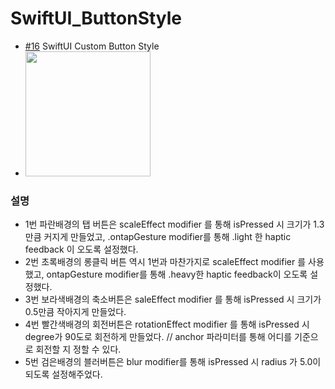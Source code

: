 # SwiftUI_ButtonStyle
 - [#16](https://www.youtube.com/watch?v=7j-aaNVX9MQ) SwiftUI Custom Button Style 
 - <img src="https://user-images.githubusercontent.com/83416999/119266288-24137980-bc25-11eb-99d3-a4ec5fd7634b.png" width="200rem">


### 설명
 - 1번 파란배경의 탭 버튼은 scaleEffect modifier 를 통해 isPressed 시 크기가 1.3 만큼 커지게 만들었고, .ontapGesture modifier를 통해 .light 한 haptic feedback 이 오도록 설정했다.
 - 2번 초록배경의 롱클릭 버튼 역시 1번과 마찬가지로 scaleEffect modifier 를 사용했고, ontapGesture modifier를 통해 .heavy한 haptic feedback이 오도록 설정했다.
 - 3번 보라색배경의 축소버튼은 saleEffect modifier 를 통해 isPressed 시 크기가 0.5만큼 작아지게 만들었다.
 - 4번 빨간색배경의 회전버튼은 rotationEffect modifier 를 통해 isPressed 시 degree가 90도로 회전하게 만들었다. // anchor 파라미터를 통해 어디를 기준으로 회전할 지 정할 수 있다.
 - 5번 검은배경의 블러버튼은 blur modifier를 통해 isPressed 시 radius 가 5.0이 되도록 설정해주었다.
